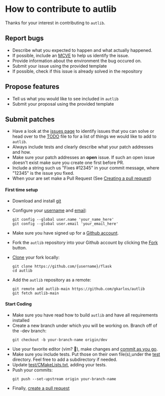 # How to contribute to autlib

Thanks for your interest in contributing to `autlib`.

## Report bugs

- Describe what you expected to happen and what actually happened.
- If possible, include an [MCVE](https://stackoverflow.com/help/minimal-reproducible-example) to help us identify the issue.
- Provide information about the environment the bug occured on.
- Submit your issue using the provided template
- If possible, check if this issue is already solved in the repository

## Propose features

- Tell us what you would like to see included in `autlib`
- Submit your proposal using the provided template

## Submit patches

- Have a look at the [issues page](https://github.com/gkarlos/autlib-ws/issues) to identify issues that you can solve or head over to the [TODO](./TODO) file to for a list of things we would like to add to `autlib`.
- Always include tests and clearly describe what your patch addresses and how.
- Make sure your patch addresses an <b>open</b> issue. If such an open issue doesn't exist make sure you create one first before PR.
- Include a string such us "Fixes #12345" in your commit message, where "12345" is the issue you fixed. 
- When your are set make a Pull Request (See [Creating a pull request](https://help.github.com/en/articles/creating-a-pull-request))

#### First time setup
- Download and install [git](https://git-scm.com/downloads)
- Configure your [username](https://help.github.com/en/articles/setting-your-username-in-git) and [email](https://help.github.com/en/articles/setting-your-commit-email-address-in-git):
  ```
  git config --global user.name 'your_name_here'
  git config --global user.email 'your_email_here'
  ```
- Make sure you have signed up for a [Github account](https://github.com/).

- Fork the `autlib` repository into your Github account by clicking the [Fork](https://github.com/pallets/flask/fork) button.

- [Clone](https://help.github.com/en/articles/fork-a-repo#step-2-create-a-local-clone-of-your-fork) your fork locally:
    ```
    git clone https://github.com/{username}/flask
    cd autlib
    ```
- Add the `autlib` repository as a remote:
    ```
    git remote add autlib-main https://github.com/gkarlos/autlib
    git fetch autlib-main
    ```

#### Start Coding
- Make sure you have read how to build `autlib` and have all requirements installed
- Create a new branch under which you will be working on. Branch off of the -dev branch:
    ```
    git checkout -b your-branch-name origin/dev
    ```
- Use your favorite editor (vim? :pizza:), make changes and [commit as you go](https://dont-be-afraid-to-commit.readthedocs.io/en/latest/git/commandlinegit.html#commit-your-changes).
- Make sure you include tests. Put those on their own file(s),under the [test](./test) directory. Feel free to add a subdirectory if needed. 
- Update [test/CMakeLists.txt](./test/CMakeLists.txt), adding your tests.
- Push your commits:
    ```
    git push --set-upstream origin your-branch-name
    ```
- Finally, [create a pull request](https://help.github.com/en/articles/creating-a-pull-request)